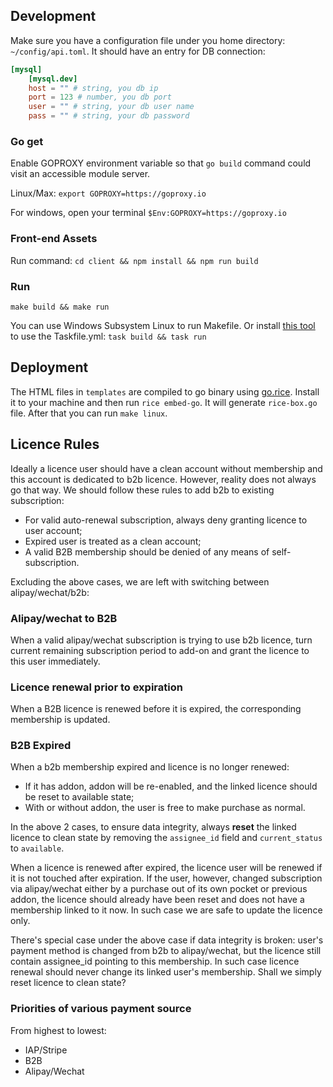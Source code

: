 ## Development

Make sure you have a configuration file under you home directory: `~/config/api.toml`. It should have an entry for DB connection:

```toml
[mysql]
    [mysql.dev]
    host = "" # string, you db ip
    port = 123 # number, you db port
    user = "" # string, your db user name
    pass = "" # string, your db password
```

### Go get

Enable GOPROXY environment variable so that `go build` command could visit an accessible module server.

Linux/Max: `export GOPROXY=https://goproxy.io`

For windows, open your terminal `$Env:GOPROXY=https://goproxy.io`

### Front-end Assets

Run command: `cd client && npm install && npm run build`

### Run

`make build && make run`

You can use Windows Subsystem Linux to run Makefile. Or install [this tool](https://taskfile.dev/#/installation) to use the Taskfile.yml: `task build && task run`

## Deployment

The HTML files in `templates` are compiled to go binary using [go.rice](https://github.com/GeertJohan/go.rice). Install it to your machine and then run `rice embed-go`. It will generate `rice-box.go` file. After that you can run `make linux`.

## Licence Rules

Ideally a licence user should have a clean account without membership and this account is dedicated to b2b licence. However, reality does not always go that way. We should follow these rules to add b2b to existing subscription:

* For valid auto-renewal subscription, always deny granting licence to user account;
* Expired user is treated as a clean account;
* A valid B2B membership should be denied of any means of self-subscription.

Excluding the above cases, we are left with switching between alipay/wechat/b2b:

### Alipay/wechat to B2B

When a valid alipay/wechat subscription is trying to use b2b licence, turn current remaining subscription period to add-on and grant the licence to this user immediately.

### Licence renewal prior to expiration

When a B2B licence is renewed before it is expired, the corresponding membership is updated.

### B2B Expired

When a b2b membership expired and licence is no longer renewed:

* If it has addon, addon will be re-enabled, and the linked licence should be reset to available state;
* With or without addon, the user is free to make purchase as normal.

In the above 2 cases, to ensure data integrity, always **reset** the linked licence to clean state by removing the `assignee_id` field and `current_status` to `available`.

When a licence is renewed after expired, the licence user will be renewed if it is not touched after expiration. If the user, however, changed subscription via alipay/wechat either by a purchase out of its own pocket or previous addon, the licence should already have been reset and does not have a membership linked to it now. In such case we are safe to update the licence only.

There's special case under the above case if data integrity is broken: user's payment method is changed from b2b to alipay/wechat, but the licence still contain assignee_id pointing to this membership. In such case licence renewal should never change its linked user's membership. Shall we simply reset licence to clean state?

### Priorities of various payment source

From highest to lowest:

* IAP/Stripe
* B2B
* Alipay/Wechat